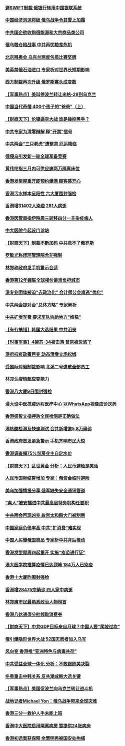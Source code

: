 #### [避SWIFT制裁 俄银行转用中国银联系统](../pages/nsc415/n13641855.md) 
#### [中国经济泡沫将破 俄乌战争令其雪上加霜](../pages/nsc415/n13641781.md) 
#### [中共国企欲收购俄能源和大宗商品类公司](../pages/nsc415/n13641699.md) 
#### [俄乌粮仓陷战事 中共再忧粮食危机](../pages/nsc415/n13641640.md) 
#### [北京残奥会 乌克兰两度包揽比赛奖牌](../pages/nsc415/n13641596.md) 
#### [美英禁俄石油进口 专家析对世界长短期影响](../pages/nsc415/n13641574.md) 
#### [西方制裁再次升级 俄罗斯寡头成变数](../pages/nsc415/n13641455.md) 
#### [【军事热点】美叫停波兰转让米格-29到乌克兰](../pages/nsc415/n13640407.md) 
#### [中国当代奇僧 400个孩子的“爸爸”（上）](../pages/nsc415/n13639845.md) 
#### [【财商天下】伦镍逼空大战 谁是操控黑手？](../pages/nsc415/n13640138.md) 
#### [中共专家为清零辩解 释“开禁”信号](../pages/nsc415/n13639729.md) 
#### [中共两会“三只老虎”遭整肃 厄运降临](../pages/nsc415/n13639544.md) 
#### [俄侵乌引发新一轮全球军备竞赛](../pages/nsc415/n13639231.md) 
#### [黄伟纶指三月内可供应逾两万隔离床位](../pages/nsc415/n13637892.md) 
#### [香港发型屋重开即预约爆满 顾客感开心](../pages/nsc415/n13637872.md) 
#### [香港污水样本呈阳性 六大厦围封强检](../pages/nsc415/n13637863.md) 
#### [香港增31402人染疫 281人病逝](../pages/nsc415/n13637832.md) 
#### [香港医管局指伊院周三转移四分一非染疫病人](../pages/nsc415/n13637805.md) 
#### [中大医院今起设门诊站](../pages/nsc415/n13637786.md) 
#### [【财商天下】制裁不断加码 中共救不了俄罗斯](../pages/nsc415/n13637209.md) 
#### [罗致光称闭环管理院舍非强制](../pages/nsc415/n13637758.md) 
#### [林郑称政府发手机警示合适](../pages/nsc415/n13637715.md) 
#### [香港第12年蝉联全球楼价最难负担城市](../pages/nsc415/n13637195.md) 
#### [港专业团体被迫“去政治化” 会计师公会难逃“优化”](../pages/nsc415/n13637271.md) 
#### [中共两会提对台“总体方略” 专家解析](../pages/nsc415/n13637095.md) 
#### [中共扩增军费 要求军队协助地方“维稳”](../pages/nsc415/n13637020.md) 
#### [【有冇搞错】韩国大选结果 中共沮丧](../pages/nsc415/n13634855.md) 
#### [【时事军事】4架苏-34被击落 普京被忽悠了](../pages/nsc415/n13634344.md) 
#### [港府抗疫政策巨变 动态清零立场松绑](../pages/nsc415/n13635169.md) 
#### [受国际对俄制裁影响 北溪二号遣散全部员工](../pages/nsc415/n13634956.md) 
#### [林郑认疫情超应变能力](../pages/nsc415/n13634967.md) 
#### [香港八大厦9日围封强检](../pages/nsc415/n13634936.md) 
#### [浸大设中医抗疫远程医疗中心 以WhatsApp视像应诊送药](../pages/nsc415/n13634934.md) 
#### [香港盛智文指押后全民检测是正确做法](../pages/nsc415/n13634919.md) 
#### [港核酸检测及快速测试 合共新增逾5.8万确诊](../pages/nsc415/n13634918.md) 
#### [香港政府首发紧急警示 手机齐响市民大惊](../pages/nsc415/n13634909.md) 
#### [香港调查揭75%㓥房业主自定水价](../pages/nsc415/n13634886.md) 
#### [【财商天下】乱世黄金 分析：人民币避险是笑话](../pages/nsc415/n13634317.md) 
#### [人民币国际结算增加 专家：俄资金临时避险](../pages/nsc415/n13634676.md) 
#### [美乌加强情报分享 俄军缺失安全通讯管道](../pages/nsc415/n13634623.md) 
#### [“素人”被安插进中共最高层特务机构任要职](../pages/nsc415/n13634243.md) 
#### [中共两会再现凶兆 故宫太和殿大门被刮倒](../pages/nsc415/n13634177.md) 
#### [中国家庭负债率高 中共“扩消费”难实现](../pages/nsc415/n13634124.md) 
#### [中国人买爆俄国商品 专家析中共背后推动](../pages/nsc415/n13634066.md) 
#### [香港发型屋周四起重开 实施“疫苗通行证”](../pages/nsc415/n13631901.md) 
#### [港大医学院推算疫情已达顶峰 184万人已染疫](../pages/nsc415/n13631858.md) 
#### [香港十大厦昨围封强检](../pages/nsc415/n13631816.md) 
#### [香港增28475宗确诊 四人家中病逝](../pages/nsc415/n13631774.md) 
#### [林郑膺市民最熟悉政治人物榜首](../pages/nsc415/n13631732.md) 
#### [香港八达通须分批领取消费券](../pages/nsc415/n13631699.md) 
#### [【财商天下】中共GDP目标来自月球？中国人要“爬坡过坎”](../pages/nsc415/n13631356.md) 
#### [俄引爆隐形世界大战 52国志愿者加入乌军](../pages/nsc415/n13628893.md) 
#### [风向变 香港推“亚洲特色与病毒共存”](../pages/nsc415/n13628817.md) 
#### [中共受益全球一体化 分析：不敢跟欧美决裂](../pages/nsc415/n13631006.md) 
#### [冬奥重击中韩关系 反共潮成韩大选关键](../pages/nsc415/n13630921.md) 
#### [【军事热点】美国促波兰向乌克兰转让战斗机](../pages/nsc415/n13629157.md) 
#### [战地记者Michael Yon：俄乌战争带来全球灾难](../pages/nsc415/n13629649.md) 
#### [香港三分一救护人手未能上班](../pages/nsc415/n13629630.md) 
#### [香港中大医院启用隔离病房 暂提供24张病床](../pages/nsc415/n13629616.md) 
#### [香港初选案获保释 余慧明再被国安处拘捕](../pages/nsc415/n13629606.md) 
